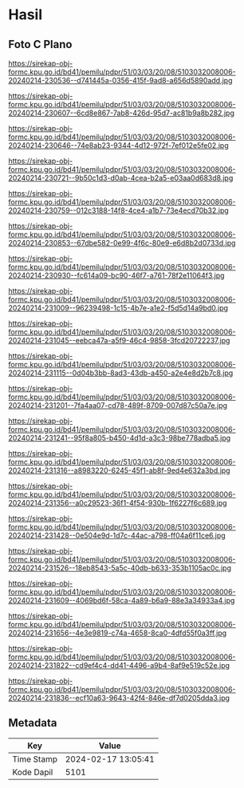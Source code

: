 # Hasil

## Foto C Plano

https://sirekap-obj-formc.kpu.go.id/bd41/pemilu/pdpr/51/03/03/20/08/5103032008006-20240214-230536--d741445a-0356-415f-9ad8-a656d5890add.jpg

https://sirekap-obj-formc.kpu.go.id/bd41/pemilu/pdpr/51/03/03/20/08/5103032008006-20240214-230607--6cd8e867-7ab8-426d-95d7-ac81b9a8b282.jpg

https://sirekap-obj-formc.kpu.go.id/bd41/pemilu/pdpr/51/03/03/20/08/5103032008006-20240214-230646--74e8ab23-9344-4d12-972f-7ef012e5fe02.jpg

https://sirekap-obj-formc.kpu.go.id/bd41/pemilu/pdpr/51/03/03/20/08/5103032008006-20240214-230721--9b50c1d3-d0ab-4cea-b2a5-e03aa0d683d8.jpg

https://sirekap-obj-formc.kpu.go.id/bd41/pemilu/pdpr/51/03/03/20/08/5103032008006-20240214-230759--012c3188-14f8-4ce4-a1b7-73e4ecd70b32.jpg

https://sirekap-obj-formc.kpu.go.id/bd41/pemilu/pdpr/51/03/03/20/08/5103032008006-20240214-230853--67dbe582-0e99-4f6c-80e9-e6d8b2d0733d.jpg

https://sirekap-obj-formc.kpu.go.id/bd41/pemilu/pdpr/51/03/03/20/08/5103032008006-20240214-230930--fc614a09-bc90-46f7-a761-78f2e11064f3.jpg

https://sirekap-obj-formc.kpu.go.id/bd41/pemilu/pdpr/51/03/03/20/08/5103032008006-20240214-231009--96239498-1c15-4b7e-a1e2-f5d5d14a9bd0.jpg

https://sirekap-obj-formc.kpu.go.id/bd41/pemilu/pdpr/51/03/03/20/08/5103032008006-20240214-231045--eebca47a-a5f9-46c4-9858-3fcd20722237.jpg

https://sirekap-obj-formc.kpu.go.id/bd41/pemilu/pdpr/51/03/03/20/08/5103032008006-20240214-231115--0d04b3bb-8ad3-43db-a450-a2e4e8d2b7c8.jpg

https://sirekap-obj-formc.kpu.go.id/bd41/pemilu/pdpr/51/03/03/20/08/5103032008006-20240214-231201--7fa4aa07-cd78-489f-8709-007d87c50a7e.jpg

https://sirekap-obj-formc.kpu.go.id/bd41/pemilu/pdpr/51/03/03/20/08/5103032008006-20240214-231241--95f8a805-b450-4d1d-a3c3-98be778adba5.jpg

https://sirekap-obj-formc.kpu.go.id/bd41/pemilu/pdpr/51/03/03/20/08/5103032008006-20240214-231316--a8983220-6245-45f1-ab8f-9ed4e632a3bd.jpg

https://sirekap-obj-formc.kpu.go.id/bd41/pemilu/pdpr/51/03/03/20/08/5103032008006-20240214-231356--a0c29523-36f1-4f54-930b-1f6227f6c689.jpg

https://sirekap-obj-formc.kpu.go.id/bd41/pemilu/pdpr/51/03/03/20/08/5103032008006-20240214-231428--0e504e9d-1d7c-44ac-a798-ff04a6f11ce6.jpg

https://sirekap-obj-formc.kpu.go.id/bd41/pemilu/pdpr/51/03/03/20/08/5103032008006-20240214-231526--18eb8543-5a5c-40db-b633-353b1105ac0c.jpg

https://sirekap-obj-formc.kpu.go.id/bd41/pemilu/pdpr/51/03/03/20/08/5103032008006-20240214-231609--4069bd6f-58ca-4a89-b6a9-88e3a34933a4.jpg

https://sirekap-obj-formc.kpu.go.id/bd41/pemilu/pdpr/51/03/03/20/08/5103032008006-20240214-231656--4e3e9819-c74a-4658-8ca0-4dfd55f0a3ff.jpg

https://sirekap-obj-formc.kpu.go.id/bd41/pemilu/pdpr/51/03/03/20/08/5103032008006-20240214-231822--cd9ef4c4-dd41-4496-a9b4-8af9e519c52e.jpg

https://sirekap-obj-formc.kpu.go.id/bd41/pemilu/pdpr/51/03/03/20/08/5103032008006-20240214-231836--ecf10a63-9643-42f4-846e-df7d0205dda3.jpg


## Metadata

| Key        | Value               |
| ---------- | ------------------- |
| Time Stamp | 2024-02-17 13:05:41 |
| Kode Dapil | 5101                |



